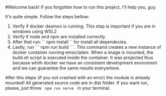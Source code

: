 #Welcome back!
if you forgotten how to run this project, i'll help you, guy.

It's quite simple. Follow the steps bellow:

<ol>
    <li>Verify if docker deamon is running. This step is important if you are in windows using WSL2</li>
    <li>Verify if node and npm are installed correctly.</li>
    <li>After that run: `` npm install `` for install all dependecies.</li>
    <li>Lastly, run ``` npm run build ```. This command creates a new instance of docker container running emscripten. When a image is mounted, the build.sh script is executed inside the container. It was projected thus because whith docker we have an consistent development enviroment and we can guarantee the same results everywhere.</li>
</ol>


After this steps (if you not crashed with an error) the module is already mounted! All generated source code are in dist folder. If you want run, please, just throw <code> npm run serve </code> in your terminal. 